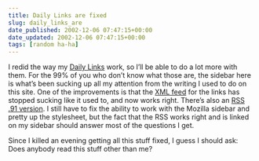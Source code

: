 ```yaml
---
title: Daily Links are fixed
slug: daily_links_are
date_published: 2002-12-06 07:47:15+00:00
date_updated: 2002-12-06 07:47:15+00:00
tags: [random ha-ha]
---
```

I redid the way my [Daily Links](http://www.dashes.com/links/) work, so I’ll be able to do a lot more with them. For the 99% of you who don’t know what those are, the sidebar here is what’s been sucking up all my attention from the writing I used to do on this site. One of the improvements is that the [XML feed](http://www.dashes.com/links/index.rdf) for the links has stopped sucking like it used to, and now works right. There’s also an [RSS .91 version](http://www.dashes.com/links/index.xml). I still have to fix the ability to work with the Mozilla sidebar and pretty up the stylesheet, but the fact that the RSS works right and is linked on my sidebar should answer most of the questions I get.

Since I killed an evening getting all this stuff fixed, I guess I should ask: Does anybody read this stuff other than me?
